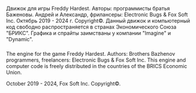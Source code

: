 Движок для игры Freddy Hardest. Авторы: программисты братья Баженовы. Андрей и Александр, фрилансеры: Electronic Bugs & Fox Soft Inc. Октябрь 2019 - 2024 г. Copyright©.
Данный движок и компьютерный код свободно распространяется в странах Экономического Союза "БРИКС".
Графика и спрайты заимстваны у компании "Imagine" и "Dynamic".

###

The engine for the game Freddy Hardest. Authors: Brothers Bazhenov programmers, freelancers: Electronic Bugs & Fox Soft Inc.
This engine and computer code is freely distributed in the countries of the BRICS Economic Union.

October 2019 - 2024, Fox Soft Inc. Copyright©.
